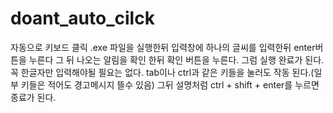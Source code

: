 # doant_auto_cilck
자동으로 키보드 클릭
.exe 파일을 실행한뒤 입력창에 하나의 글씨를 입력한뒤 enter버튼을 누른다
그 뒤 나오는 알림을 확인 한뒤 확인 버튼을 누른다.
그럼 실행 완료가 된다.
꼭 한글자만 입력해야될 필요는 없다. tab이나 ctrl과 같은 키들을 눌러도 작동 된다.(일부 키들은 적어도 경고메시지 뜰수 있음)
그뒤 설명처럼 ctrl + shift + enter를 누르면 종료가 된다.
